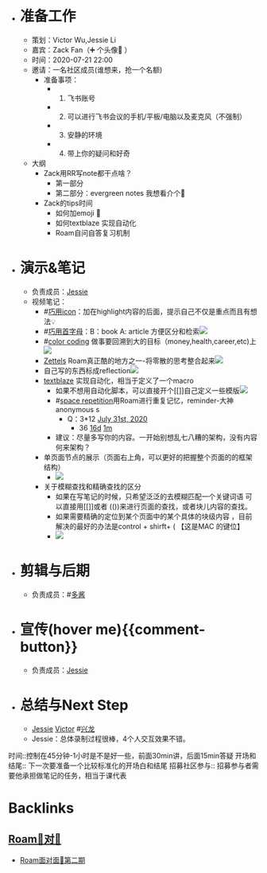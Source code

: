 - # 准备工作
    - 策划：Victor Wu,Jessie Li
    - 嘉宾：Zack Fan（➕ 个头像👦 ）
    - 时间：2020-07-21 22:00
    - 邀请：一名社区成员(谁想来，抢一个名额)
        - 准备事项：
            - 1. 飞书账号
            - 2. 可以进行飞书会议的手机/平板/电脑以及麦克风（不强制）
            - 3. 安静的环境
            - 4. 带上你的疑问和好奇
    - 大纲
        - Zack用RR写note都干点啥？
            - 第一部分
            - 第二部分：evergreen notes 我想看介个🤩
        - Zack的tips时间
            - 如何加emoji 🦆
            - 如何textblaze 实现自动化
            - Roam自问自答复习机制
- # 演示&笔记
    - 负责成员：[Jessie](<Jessie.md>) 
    - 视频笔记：
        - #[巧用icon](<巧用icon.md>)：加在highlight内容的后面，提示自己不仅是重点而且有想法💡 
        - #[巧用首字母](<巧用首字母.md>)：B：book A: article 方便区分和检索![](https://firebasestorage.googleapis.com/v0/b/firescript-577a2.appspot.com/o/imgs%2Fapp%2Fvictor-wu%2F7yX-iruFNw.png?alt=media&token=cf356740-defd-4a4e-a6cd-6ef68c4e6c6c)
        - #[color coding](<color coding.md>) 做事要回溯到大的目标（money,health,career,etc)上![](https://firebasestorage.googleapis.com/v0/b/firescript-577a2.appspot.com/o/imgs%2Fapp%2Fvictor-wu%2FrrJHlPAk-b.png?alt=media&token=fce78225-3bbe-4f8c-9cb6-8f8f1ab25ade)
        - [Zettels](<Zettels.md>) Roam真正酷的地方之一-将零散的思考整合起来![](https://firebasestorage.googleapis.com/v0/b/firescript-577a2.appspot.com/o/imgs%2Fapp%2Fvictor-wu%2F6SrnrRAClp.png?alt=media&token=489fbc35-4ecd-4bbf-b484-e77f865fdc54)
        - 自己写的东西标成reflection![](https://firebasestorage.googleapis.com/v0/b/firescript-577a2.appspot.com/o/imgs%2Fapp%2Fvictor-wu%2F07GkTZSUOI.png?alt=media&token=0583c2aa-eb86-42b2-ae6c-b489cb7c9e26)
        - [textblaze](<textblaze.md>) 实现自动化，相当于定义了一个macro
            - 如果不想用自动化脚本，可以直接开个[[]]自己定义一些模版![](https://firebasestorage.googleapis.com/v0/b/firescript-577a2.appspot.com/o/imgs%2Fapp%2Fvictor-wu%2F9PuFsPbCk-.png?alt=media&token=b1d392be-3518-4dc0-afe0-8840fa947bf3)
            - #[space repetition](<space repetition.md>)用Roam进行重复记忆，reminder-大神anonymous s
                - Q：3*12 [July 31st, 2020](<July 31st, 2020.md>)
                    - 36 [16d](<16d.md>) [1m](<1m.md>)
            - 建议：尽量多写你的内容。一开始别想乱七八糟的架构，没有内容何来架构？
        - 单页面节点的展示（页面右上角，可以更好的把握整个页面的的框架结构）
            - ![](https://firebasestorage.googleapis.com/v0/b/firescript-577a2.appspot.com/o/imgs%2Fapp%2Fvictor-wu%2F23M4blGdfD.png?alt=media&token=67215af0-717e-4b2b-bea8-8fbddeda2351)
        - 关于模糊查找和精确查找的区分
            - 如果在写笔记的时候，只希望泛泛的去模糊匹配一个关键词语 可以直接用[[]]或者 (())来进行页面的查找，或者块儿内容的查找。
            - 如果需要精确的定位到某个页面中的某个具体的块级内容 ，目前解决的最好的办法是control + shirft+ (  【这是MAC 的键位】
            - ![](https://firebasestorage.googleapis.com/v0/b/firescript-577a2.appspot.com/o/imgs%2Fapp%2Fvictor-wu%2FOsD6xql00_.png?alt=media&token=d08c9e8f-2c7a-48e8-a096-7dea129f50e3)
- # 剪辑与后期
    - 负责成员：#[多酱](<多酱.md>)
- # 宣传(hover me){{comment-button}}
    - 负责成员：[Jessie](<Jessie.md>)
- # 总结与Next Step
    - [Jessie](<Jessie.md>) [Victor](<Victor.md>) #[兴龙](<兴龙.md>)
    - Jessie：总体录制过程很棒，4个人交互效果不错。

时间::控制在45分钟-1小时是不是好一些，前面30min讲，后面15min答疑
开场和结尾:: 下一次要准备一个比较标准化的开场白和结尾
招募社区参与:: 招募参与者需要他承担做笔记的任务，相当于课代表


# Backlinks
## [Roam🍜对🍜](<Roam🍜对🍜.md>)
- [Roam面对面🍜第二期](<Roam面对面🍜第二期.md>)

